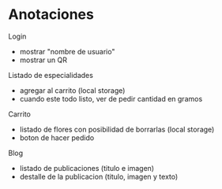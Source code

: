 # Anotaciones

Login

- mostrar "nombre de usuario"
- mostrar un QR

Listado de especialidades

- agregar al carrito (local storage)
- cuando este todo listo, ver de pedir cantidad en gramos

Carrito

- listado de flores con posibilidad de borrarlas (local storage)
- boton de hacer pedido

Blog

- listado de publicaciones (titulo e imagen)
- destalle de la publicacion (titulo, imagen y texto)
